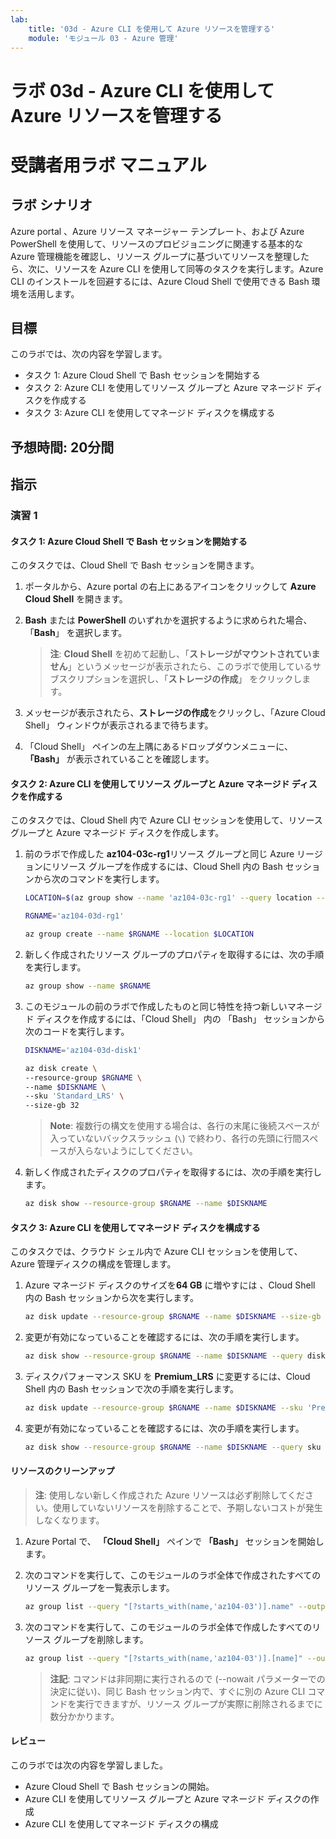 ```yaml
---
lab:
    title: '03d - Azure CLI を使用して Azure リソースを管理する'
    module: 'モジュール 03 - Azure 管理'
---
```


# ラボ 03d - Azure CLI を使用して Azure リソースを管理する
# 受講者用ラボ マニュアル

## ラボ シナリオ

Azure portal 、Azure リソース マネージャー テンプレート、および Azure PowerShell を使用して、リソースのプロビジョニングに関連する基本的な Azure 管理機能を確認し、リソース グループに基づいてリソースを整理したら、次に、リソースを Azure CLI を使用して同等のタスクを実行します。Azure CLI のインストールを回避するには、Azure Cloud Shell で使用できる Bash 環境を活用します。

## 目標

このラボでは、次の内容を学習します。

+ タスク 1: Azure Cloud Shell で Bash セッションを開始する
+ タスク 2: Azure CLI を使用してリソース グループと Azure マネージド ディスクを作成する
+ タスク 3: Azure CLI を使用してマネージド ディスクを構成する

## 予想時間: 20分間

## 指示

### 演習 1

#### タスク 1: Azure Cloud Shell で Bash セッションを開始する

このタスクでは、Cloud Shell で Bash セッションを開きます。 

1. ポータルから、Azure portal の右上にあるアイコンをクリックして **Azure Cloud Shell** を開きます。

1. **Bash** または **PowerShell** のいずれかを選択するように求められた場合、「**Bash**」 を選択します。      

    >**注**: **Cloud Shell** を初めて起動し、「**ストレージがマウントされていません**」というメッセージが表示されたら、このラボで使用しているサブスクリプションを選択し、「**ストレージの作成**」 をクリックします。 

1. メッセージが表示されたら、**ストレージの作成**をクリックし、「Azure Cloud Shell」 ウィンドウが表示されるまで待ちます。 

1. 「Cloud Shell」 ペインの左上隅にあるドロップダウンメニューに、**「Bash」** が表示されていることを確認します。

#### タスク 2: Azure CLI を使用してリソース グループと Azure マネージド ディスクを作成する

このタスクでは、Cloud Shell 内で Azure CLI セッションを使用して、リソース グループと Azure マネージド ディスクを作成します。

1. 前のラボで作成した **az104-03c-rg1**リソース グループと同じ Azure リージョンにリソース グループを作成するには、Cloud Shell 内の Bash セッションから次のコマンドを実行します。 

   ```sh
   LOCATION=$(az group show --name 'az104-03c-rg1' --query location --out tsv)

   RGNAME='az104-03d-rg1'

   az group create --name $RGNAME --location $LOCATION
   ```
1. 新しく作成されたリソース グループのプロパティを取得するには、次の手順を実行します。

   ```sh
   az group show --name $RGNAME
   ```
1. このモジュールの前のラボで作成したものと同じ特性を持つ新しいマネージド ディスクを作成するには、「Cloud Shell」 内の 「Bash」 セッションから次のコードを実行します。

   ```sh
   DISKNAME='az104-03d-disk1'

   az disk create \
   --resource-group $RGNAME \
   --name $DISKNAME \
   --sku 'Standard_LRS' \
   --size-gb 32
   ```
    >**Note**: 複数行の構文を使用する場合は、各行の末尾に後続スペースが入っていないバックスラッシュ (`\`) で終わり、各行の先頭に行間スペースが入らないようにしてください。

1. 新しく作成されたディスクのプロパティを取得するには、次の手順を実行します。

   ```sh
   az disk show --resource-group $RGNAME --name $DISKNAME
   ```

#### タスク 3: Azure CLI を使用してマネージド ディスクを構成する

このタスクでは、クラウド シェル内で Azure CLI セッションを使用して、Azure 管理ディスクの構成を管理します。 

1. Azure マネージド ディスクのサイズを**64 GB** に増やすには 、Cloud Shell 内の Bash セッションから次を実行します。 

   ```sh
   az disk update --resource-group $RGNAME --name $DISKNAME --size-gb 64
   ```

1. 変更が有効になっていることを確認するには、次の手順を実行します。

   ```sh
   az disk show --resource-group $RGNAME --name $DISKNAME --query diskSizeGb
   ```

1. ディスクパフォーマンス SKU を **Premium_LRS** に変更するには、Cloud Shell 内の Bash セッションで次の手順を実行します。 

   ```sh
   az disk update --resource-group $RGNAME --name $DISKNAME --sku 'Premium_LRS'
   ```

1. 変更が有効になっていることを確認するには、次の手順を実行します。

   ```sh
   az disk show --resource-group $RGNAME --name $DISKNAME --query sku
   ```

#### リソースのクリーンアップ

   >**注**: 使用しない新しく作成された Azure リソースは必ず削除してください。使用していないリソースを削除することで、予期しないコストが発生しなくなります。

1. Azure Portal で、 **「Cloud Shell」** ペインで **「Bash」** セッションを開始します。

1. 次のコマンドを実行して、このモジュールのラボ全体で作成されたすべてのリソース グループを一覧表示します。

   ```sh
   az group list --query "[?starts_with(name,'az104-03')].name" --output tsv
   ```

1. 次のコマンドを実行して、このモジュールのラボ全体で作成したすべてのリソース グループを削除します。

   ```sh
   az group list --query "[?starts_with(name,'az104-03')].[name]" --output tsv | xargs -L1 bash -c 'az group delete --name $0 --no-wait --yes'
   ```

    >**注記**: コマンドは非同期に実行されるので (--nowait パラメーターでの決定に従い)、同じ Bash セッション内で、すぐに別の Azure CLI コマンドを実行できますが、リソース グループが実際に削除されるまでに数分かかります。

#### レビュー

このラボでは次の内容を学習しました。

- Azure Cloud Shell で Bash セッションの開始。
- Azure CLI を使用してリソース グループと Azure マネージド ディスクの作成
- Azure CLI を使用してマネージド ディスクの構成
